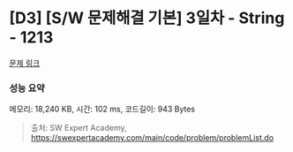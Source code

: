# [D3] [S/W 문제해결 기본] 3일차 - String - 1213 

[문제 링크](https://swexpertacademy.com/main/code/problem/problemDetail.do?contestProbId=AV14P0c6AAUCFAYi) 

### 성능 요약

메모리: 18,240 KB, 시간: 102 ms, 코드길이: 943 Bytes



> 출처: SW Expert Academy, https://swexpertacademy.com/main/code/problem/problemList.do